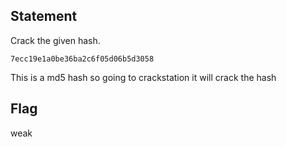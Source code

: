 ## Statement
Crack the given hash.

```7ecc19e1a0be36ba2c6f05d06b5d3058```

This is a md5 hash so going to crackstation it will crack the hash

## Flag
weak

